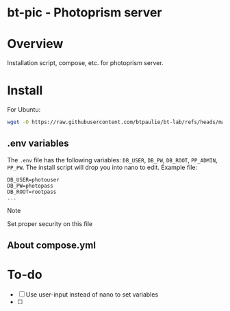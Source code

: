 # bt-pic - Photoprism server

# Overview

Installation script, compose, etc. for photoprism server.

# Install

For Ubuntu: 

```bash
wget -O https://raw.githubusercontent.com/btpaulie/bt-lab/refs/heads/main/bt-pic/setup.sh
```

## .env variables
 
The `.env` file has the following variables: `DB_USER`, `DB_PW`, `DB_ROOT`, `PP_ADMIN`, `PP_PW`. The install script will drop you into nano to edit. Example file: 

```
DB_USER=photouser
DB_PW=photopass
DB_ROOT=rootpass
...
```
>[!note]
>Set proper security on this file

## About compose.yml



# To-do

- [ ] Use user-input instead of nano to set variables
- [ ] 
